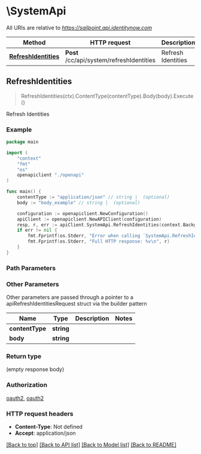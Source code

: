 # \SystemApi

All URIs are relative to *https://sailpoint.api.identitynow.com*

Method | HTTP request | Description
------------- | ------------- | -------------
[**RefreshIdentities**](SystemApi.md#RefreshIdentities) | **Post** /cc/api/system/refreshIdentities | Refresh Identities



## RefreshIdentities

> RefreshIdentities(ctx).ContentType(contentType).Body(body).Execute()

Refresh Identities



### Example

```go
package main

import (
    "context"
    "fmt"
    "os"
    openapiclient "./openapi"
)

func main() {
    contentType := "application/json" // string |  (optional)
    body := "body_example" // string |  (optional)

    configuration := openapiclient.NewConfiguration()
    apiClient := openapiclient.NewAPIClient(configuration)
    resp, r, err := apiClient.SystemApi.RefreshIdentities(context.Background()).ContentType(contentType).Body(body).Execute()
    if err != nil {
        fmt.Fprintf(os.Stderr, "Error when calling `SystemApi.RefreshIdentities``: %v\n", err)
        fmt.Fprintf(os.Stderr, "Full HTTP response: %v\n", r)
    }
}
```

### Path Parameters



### Other Parameters

Other parameters are passed through a pointer to a apiRefreshIdentitiesRequest struct via the builder pattern


Name | Type | Description  | Notes
------------- | ------------- | ------------- | -------------
 **contentType** | **string** |  | 
 **body** | **string** |  | 

### Return type

 (empty response body)

### Authorization

[oauth2](../README.md#oauth2), [oauth2](../README.md#oauth2)

### HTTP request headers

- **Content-Type**: Not defined
- **Accept**: application/json

[[Back to top]](#) [[Back to API list]](../README.md#documentation-for-api-endpoints)
[[Back to Model list]](../README.md#documentation-for-models)
[[Back to README]](../README.md)

